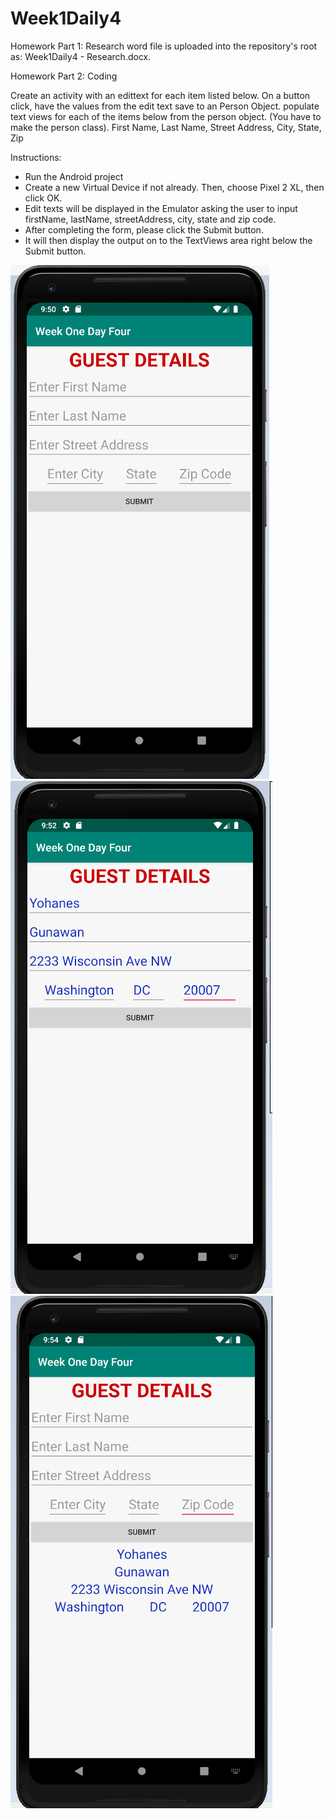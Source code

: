 # Week1Daily4

Homework Part 1: Research word file is uploaded into the repository's root as: Week1Daily4 - Research.docx.

Homework Part 2: Coding

Create an activity with an edittext for each item listed below. On a button click, have the values from the edit text save to an Person Object. populate text views for each of the items below from the person object. (You have to make the person class). First Name, Last Name, Street Address, City, State, Zip

Instructions: 
- Run the Android project
- Create a new Virtual Device if not already. Then, choose Pixel 2 XL, then click OK.
- Edit texts will be displayed in the Emulator asking the user to input firstName, lastName, streetAddress, city, state and zip code. 
- After completing the form, please click the Submit button.
- It will then display the output on to the TextViews area right below the Submit button.

![](screenshots/BlankForm.png)
![](screenshots/CompletedForm.png)
![](screenshots/OutputDisplay.png)
